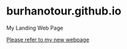 # burhanotour.github.io
My Landing Web Page

[Please refer to my new webpage](https://www.burhanotour.me)



